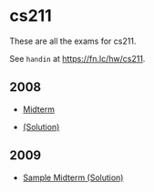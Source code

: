 # cs211

These are all the exams for cs211.

See `handin` at https://fn.lc/hw/cs211.



## 2008


* [Midterm](/static/exams/cs211/2008/cs211-2008-t1-midterm.pdf)

* [(Solution)](/static/exams/cs211/2008/cs211-2008-t1-midterm-solution.pdf)



## 2009


* [Sample Midterm (Solution)](/static/exams/cs211/2009/midtermpracticeexercises-solutions-09w.pdf)


